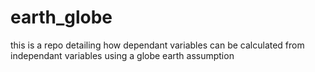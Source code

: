# earth_globe
this is a repo detailing how dependant variables can be calculated from independant variables using a globe earth assumption

